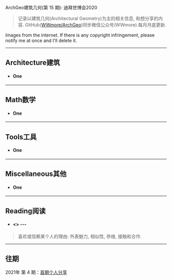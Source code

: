 ArchGeo建筑几何(第 15 期): 迪拜世博会2020
> 记录以建筑几何(Architectural Geometry)为主的相关信息, 和想分享的内容.
> GitHub([WWmore/ArchGeo](https://github.com/wwmore/ArchGeo))同步微信公众号(WWmore).每月月底更新.

Images from the internet. If there is any copyright infringement, please notify me at once and I'll delete it.

------



## Architecture建筑

- #### One



------



## Math数学

- #### One



------



## Tools工具

- #### One







------



## Miscellaneous其他

- #### One





------



## Reading阅读

- #### <> --- 

> 喜欢或信赖某个人的理由: 外表魅力, 相似性, 恭维, 接触和合作.

> 


------





## 往期

2021年 第 4 期：[首期个人分享](doc/issue-1.md)
